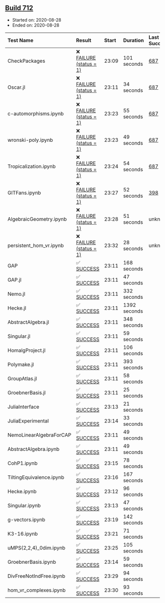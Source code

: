 ## [Build 712](https://oscarci.mathematik.uni-kl.de/job/oscar-stable/712/)

* Started on: 2020-08-28
* Ended on: 2020-08-28

| Test Name    | Result | Start | Duration | Last Success | First Failure |
|:-------------|:-------|:------|:---------|:-------------|:--------------|
| CheckPackages | ❌ [FAILURE (status = 1)](https://oscarci.mathematik.uni-kl.de/job/oscar-stable/712/artifact/logs/build-712/CheckPackages.log) | 23:09 | 101 seconds | [687](https://oscarci.mathematik.uni-kl.de/job/oscar-stable/687/) | [688](https://oscarci.mathematik.uni-kl.de/job/oscar-stable/688/) |
| Oscar.jl | ❌ [FAILURE (status = 1)](https://oscarci.mathematik.uni-kl.de/job/oscar-stable/712/artifact/logs/build-712/Oscar.jl.log) | 23:11 | 34 seconds | [687](https://oscarci.mathematik.uni-kl.de/job/oscar-stable/687/) | [688](https://oscarci.mathematik.uni-kl.de/job/oscar-stable/688/) |
| c-automorphisms.ipynb | ❌ [FAILURE (status = 1)](https://oscarci.mathematik.uni-kl.de/job/oscar-stable/712/artifact/logs/build-712/c-automorphisms.ipynb.log) | 23:23 | 55 seconds | [687](https://oscarci.mathematik.uni-kl.de/job/oscar-stable/687/) | [688](https://oscarci.mathematik.uni-kl.de/job/oscar-stable/688/) |
| wronski-poly.ipynb | ❌ [FAILURE (status = 1)](https://oscarci.mathematik.uni-kl.de/job/oscar-stable/712/artifact/logs/build-712/wronski-poly.ipynb.log) | 23:23 | 49 seconds | [687](https://oscarci.mathematik.uni-kl.de/job/oscar-stable/687/) | [688](https://oscarci.mathematik.uni-kl.de/job/oscar-stable/688/) |
| Tropicalization.ipynb | ❌ [FAILURE (status = 1)](https://oscarci.mathematik.uni-kl.de/job/oscar-stable/712/artifact/logs/build-712/Tropicalization.ipynb.log) | 23:24 | 54 seconds | [687](https://oscarci.mathematik.uni-kl.de/job/oscar-stable/687/) | [688](https://oscarci.mathematik.uni-kl.de/job/oscar-stable/688/) |
| GITFans.ipynb | ❌ [FAILURE (status = 1)](https://oscarci.mathematik.uni-kl.de/job/oscar-stable/712/artifact/logs/build-712/GITFans.ipynb.log) | 23:27 | 52 seconds | [398](https://oscarci.mathematik.uni-kl.de/job/oscar-stable/398/) | [399](https://oscarci.mathematik.uni-kl.de/job/oscar-stable/399/) |
| AlgebraicGeometry.ipynb | ❌ [FAILURE (status = 1)](https://oscarci.mathematik.uni-kl.de/job/oscar-stable/712/artifact/logs/build-712/AlgebraicGeometry.ipynb.log) | 23:28 | 51 seconds | unknown | unknown |
| persistent_hom_vr.ipynb | ❌ [FAILURE (status = 1)](https://oscarci.mathematik.uni-kl.de/job/oscar-stable/712/artifact/logs/build-712/persistent_hom_vr.ipynb.log) | 23:32 | 28 seconds | unknown | unknown |
| GAP | ✅ [SUCCESS](https://oscarci.mathematik.uni-kl.de/job/oscar-stable/712/artifact/logs/build-712/GAP.log) | 23:11 | 168 seconds |  |  |
| GAP.jl | ✅ [SUCCESS](https://oscarci.mathematik.uni-kl.de/job/oscar-stable/712/artifact/logs/build-712/GAP.jl.log) | 23:11 | 47 seconds |  |  |
| Nemo.jl | ✅ [SUCCESS](https://oscarci.mathematik.uni-kl.de/job/oscar-stable/712/artifact/logs/build-712/Nemo.jl.log) | 23:11 | 332 seconds |  |  |
| Hecke.jl | ✅ [SUCCESS](https://oscarci.mathematik.uni-kl.de/job/oscar-stable/712/artifact/logs/build-712/Hecke.jl.log) | 23:11 | 1392 seconds |  |  |
| AbstractAlgebra.jl | ✅ [SUCCESS](https://oscarci.mathematik.uni-kl.de/job/oscar-stable/712/artifact/logs/build-712/AbstractAlgebra.jl.log) | 23:11 | 348 seconds |  |  |
| Singular.jl | ✅ [SUCCESS](https://oscarci.mathematik.uni-kl.de/job/oscar-stable/712/artifact/logs/build-712/Singular.jl.log) | 23:11 | 59 seconds |  |  |
| HomalgProject.jl | ✅ [SUCCESS](https://oscarci.mathematik.uni-kl.de/job/oscar-stable/712/artifact/logs/build-712/HomalgProject.jl.log) | 23:11 | 106 seconds |  |  |
| Polymake.jl | ✅ [SUCCESS](https://oscarci.mathematik.uni-kl.de/job/oscar-stable/712/artifact/logs/build-712/Polymake.jl.log) | 23:11 | 393 seconds |  |  |
| GroupAtlas.jl | ✅ [SUCCESS](https://oscarci.mathematik.uni-kl.de/job/oscar-stable/712/artifact/logs/build-712/GroupAtlas.jl.log) | 23:11 | 58 seconds |  |  |
| GroebnerBasis.jl | ✅ [SUCCESS](https://oscarci.mathematik.uni-kl.de/job/oscar-stable/712/artifact/logs/build-712/GroebnerBasis.jl.log) | 23:11 | 25 seconds |  |  |
| JuliaInterface | ✅ [SUCCESS](https://oscarci.mathematik.uni-kl.de/job/oscar-stable/712/artifact/logs/build-712/JuliaInterface.log) | 23:13 | 21 seconds |  |  |
| JuliaExperimental | ✅ [SUCCESS](https://oscarci.mathematik.uni-kl.de/job/oscar-stable/712/artifact/logs/build-712/JuliaExperimental.log) | 23:14 | 33 seconds |  |  |
| NemoLinearAlgebraForCAP | ✅ [SUCCESS](https://oscarci.mathematik.uni-kl.de/job/oscar-stable/712/artifact/logs/build-712/NemoLinearAlgebraForCAP.log) | 23:11 | 49 seconds |  |  |
| AbstractAlgebra.ipynb | ✅ [SUCCESS](https://oscarci.mathematik.uni-kl.de/job/oscar-stable/712/artifact/logs/build-712/AbstractAlgebra.ipynb.log) | 23:11 | 49 seconds |  |  |
| CohP1.ipynb | ✅ [SUCCESS](https://oscarci.mathematik.uni-kl.de/job/oscar-stable/712/artifact/logs/build-712/CohP1.ipynb.log) | 23:15 | 78 seconds |  |  |
| TiltingEquivalence.ipynb | ✅ [SUCCESS](https://oscarci.mathematik.uni-kl.de/job/oscar-stable/712/artifact/logs/build-712/TiltingEquivalence.ipynb.log) | 23:16 | 167 seconds |  |  |
| Hecke.ipynb | ✅ [SUCCESS](https://oscarci.mathematik.uni-kl.de/job/oscar-stable/712/artifact/logs/build-712/Hecke.ipynb.log) | 23:12 | 96 seconds |  |  |
| Singular.ipynb | ✅ [SUCCESS](https://oscarci.mathematik.uni-kl.de/job/oscar-stable/712/artifact/logs/build-712/Singular.ipynb.log) | 23:13 | 47 seconds |  |  |
| g-vectors.ipynb | ✅ [SUCCESS](https://oscarci.mathematik.uni-kl.de/job/oscar-stable/712/artifact/logs/build-712/g-vectors.ipynb.log) | 23:19 | 142 seconds |  |  |
| K3-16.ipynb | ✅ [SUCCESS](https://oscarci.mathematik.uni-kl.de/job/oscar-stable/712/artifact/logs/build-712/K3-16.ipynb.log) | 23:21 | 71 seconds |  |  |
| uMPS(2,2,4)_0dim.ipynb | ✅ [SUCCESS](https://oscarci.mathematik.uni-kl.de/job/oscar-stable/712/artifact/logs/build-712/uMPS-2-2-4-_0dim.ipynb.log) | 23:25 | 105 seconds |  |  |
| GroebnerBasis.ipynb | ✅ [SUCCESS](https://oscarci.mathematik.uni-kl.de/job/oscar-stable/712/artifact/logs/build-712/GroebnerBasis.ipynb.log) | 23:14 | 59 seconds |  |  |
| DivFreeNotIndFree.ipynb | ✅ [SUCCESS](https://oscarci.mathematik.uni-kl.de/job/oscar-stable/712/artifact/logs/build-712/DivFreeNotIndFree.ipynb.log) | 23:29 | 94 seconds |  |  |
| hom_vr_complexes.ipynb | ✅ [SUCCESS](https://oscarci.mathematik.uni-kl.de/job/oscar-stable/712/artifact/logs/build-712/hom_vr_complexes.ipynb.log) | 23:30 | 93 seconds |  |  |
